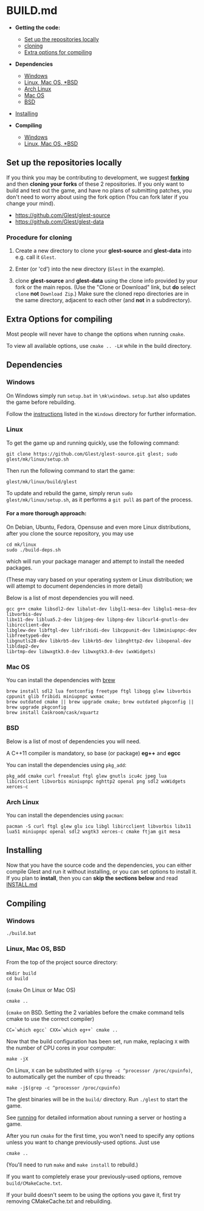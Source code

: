 # BUILD.md

* **Getting the code:**
  * [Set up the repositories locally](https://github.com/Glest/glest-source/blob/develop/BUILD.md#set-up-the-repositories-locally)
  * [cloning](https://github.com/Glest/glest-source/blob/develop/BUILD.md#procedure-for-cloning)
  * [Extra options for compiling](https://github.com/Glest/glest-source/blob/develop/BUILD.md#extra-options-for-compiling)

* **Dependencies**
  * [Windows](https://github.com/Glest/glest-source/blob/develop/BUILD.md#windows)
  * [Linux, Mac OS, *BSD](https://github.com/Glest/glest-source/blob/develop/BUILD.md#linux)
  * [Arch Linux](https://github.com/Glest/glest-source/blob/develop/BUILD.md#arch-linux)
  * [Mac OS](https://github.com/Glest/glest-source/blob/develop/BUILD.md#mac-os)
  * [BSD](https://github.com/Glest/glest-source/blob/develop/BUILD.md#bsd)

* [Installing](https://github.com/Glest/glest-source/blob/develop/BUILD.md#installing)

* **Compiling**
  * [Windows](https://github.com/Glest/glest-source/blob/develop/BUILD.md#windows)
  * [Linux, Mac OS, *BSD](https://github.com/Glest/glest-source/blob/develop/BUILD.md#windows-1)

## Set up the repositories locally

If you think you may be contributing to development, we suggest
[**forking**](https://github.com/Glest/glest-source#fork-destination-box)
and then **cloning your forks** of these 2 repositories. If you only
want to build and test out the game, and have no plans of submitting
patches, you don't need to worry about using the fork option (You can
fork later if you change your mind).

* https://github.com/Glest/glest-source
* https://github.com/Glest/glest-data

### Procedure for cloning

1. Create a new directory to clone your **glest-source** and
**glest-data** into e.g. call it `Glest`.

2. Enter (or 'cd') into the new directory (`Glest` in the example).

3. clone **glest-source** and **glest-data** using the clone
info provided by your fork or the main repos. (Use the "Clone or Download" link, but
**do** select `clone` **not** `Download Zip`.) Make sure the cloned
repo directories are in the same directory, adjacent to each other (and
**not** in a subdirectory).

## Extra Options for compiling

Most people will never have to change the options when running `cmake`.

To view all available options, use `cmake .. -LH` while in the build directory.

## Dependencies

### Windows

On Windows simply run `setup.bat` in `\mk\windows`. `setup.bat` also updates the game before rebuilding.

Follow the
[instructions](https://github.com/Glest/glest-source/blob/develop/mk/windows/README.md)
listed in the `Windows` directory for further information.

### Linux

To get the game up and running quickly, use the following command:

    git clone https://github.com/Glest/glest-source.git glest; sudo glest/mk/linux/setup.sh

Then run the following command to start the game:

    glest/mk/linux/build/glest

To update and rebuild the game, simply rerun `sudo glest/mk/linux/setup.sh`, as it performs a `git pull` as part of the process.

#### For a more thorough approach:

On Debian, Ubuntu, Fedora, Opensuse and even more Linux distributions,
after you clone the source repository, you may use

    cd mk/linux
    sudo ./build-deps.sh

which will run your package manager and attempt to install the needed packages.

(These may vary based on your operating system or Linux distribution;
we will attempt to document dependencies in more detail)

Below is a list of most dependencies you will need.

    gcc g++ cmake libsdl2-dev libalut-dev libgl1-mesa-dev libglu1-mesa-dev libvorbis-dev
    libx11-dev liblua5.2-dev libjpeg-dev libpng-dev libcurl4-gnutls-dev libircclient-dev
    libglew-dev libftgl-dev libfribidi-dev libcppunit-dev libminiupnpc-dev libfreetype6-dev
    libgnutls28-dev libkrb5-dev libkrb5-dev libnghttp2-dev libopenal-dev libldap2-dev
    librtmp-dev libwxgtk3.0-dev libwxgtk3.0-dev (wxWidgets)

### Mac OS

You can install the dependencies with [brew](https://brew.sh/)

    brew install sdl2 lua fontconfig freetype ftgl libogg glew libvorbis cppunit glib fribidi miniupnpc wxmac
    brew outdated cmake || brew upgrade cmake; brew outdated pkgconfig || brew upgrade pkgconfig
    brew install Caskroom/cask/xquartz

### BSD

Below is a list of most of dependencies you will need.

A C++11 compiler is mandatory, so base (or package) **eg++** and **egcc**

You can install the dependencies using `pkg_add`:

`pkg_add cmake curl freealut ftgl glew gnutls icu4c jpeg lua libircclient libvorbis
miniupnpc nghttp2 openal png sdl2 wxWidgets xerces-c`

### Arch Linux

You can install the dependencies using `pacman`:

`pacman -S curl ftgl glew glu icu libgl libircclient libvorbis libx11
lua51 miniupnpc openal sdl2 wxgtk3 xerces-c cmake ftjam git mesa`

## Installing

Now that you have the source code and the dependencies, you can either
compile Glest and run it without installing, or you can set options
to install it. If you plan to **install**, then you can **skip the sections below**
and read
[INSTALL.md](https://github.com/Glest/glest-source/blob/develop/INSTALL.md)

## Compiling

### Windows

    ./build.bat

### Linux, Mac OS, BSD

From the top of the project source directory:

    mkdir build
    cd build

(`cmake` On Linux or Mac OS)

    cmake ..

(`cmake` on BSD. Setting the 2 variables before the cmake command tells
cmake to use the correct compiler)

    CC=`which egcc` CXX=`which eg++` cmake ..

Now that the build configuration has been set, run make, replacing `X` with the number of CPU cores in your computer:

    make -jX

On Linux, `X` can be substituted with `$(grep -c ^processor /proc/cpuinfo)`, to automatically get the number of cpu threads:

    make -j$(grep -c ^processor /proc/cpuinfo)

The glest binaries will be in the `build/` directory. Run
`./glest` to start the game.

See [running](https://github.com/Glest/glest-source#running) for
detailed information about running a server or hosting a game.

After you run `cmake` for the first time, you won't need to specify any
options unless you want to change previously-used options. Just use

    cmake ..

(You'll need to run `make` and `make install` to rebuild.)

If you want to completely erase your previously-used options, remove
`build/CMakeCache.txt`.

If your build doesn't seem to be using the options you gave it, first
try removing CMakeCache.txt and rebuilding.
